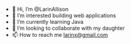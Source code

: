- 👋 Hi, I’m @LarinAllison
- 👀 I’m interested building web applications
- 🌱 I’m currently learning Java
- 💞️ I’m looking to collaborate with my daughter
- 📫 How to reach me larinx@gmail.com

<!---
LarinAllison/LarinAllison is a ✨ special ✨ repository because its `README.md` (this file) appears on your GitHub profile.
You can click the Preview link to take a look at your changes.
--->
